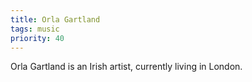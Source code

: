 ```yaml
---
title: Orla Gartland
tags: music
priority: 40
---
```


Orla Gartland is an Irish artist, currently living in London.
